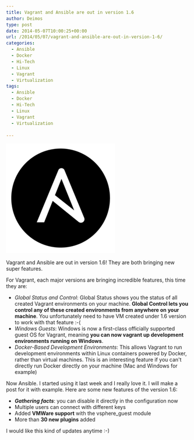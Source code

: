 ```yaml
---
title: Vagrant and Ansible are out in version 1.6
author: Deimos
type: post
date: 2014-05-07T10:00:25+00:00
url: /2014/05/07/vagrant-and-ansible-are-out-in-version-1-6/
categories:
  - Ansible
  - Docker
  - Hi-Tech
  - Linux
  - Vagrant
  - Virtualization
tags:
  - Ansible
  - Docker
  - Hi-Tech
  - Linux
  - Vagrant
  - Virtualization

---
```

![ansible_logo-300x300](/images/logo_ansible.png)


Vagrant and Ansible are out in version 1.6! They are both bringing new super features.

For Vagrant, each major versions are bringing incredible features, this time they are:

  * _Global Status and Control_: Global Status shows you the status of all created Vagrant environments on your machine. **Global Control lets you control any of these created environments from anywhere on your machine**. You unfortunately need to have VM created under 1.6 version to work with that feature :-(
  * _Windows Guests_: Windows is now a first-class officially supported guest OS for Vagrant, meaning **you can now vagrant up development environments running on Windows**.
  * _Docker-Based Development Environments_: This allows Vagrant to run development environments within Linux containers powered by Docker, rather than virtual machines. This is an interesting feature if you can't directly run Docker directly on your machine (Mac and Windows for example)

Now Ansible. I started using it last week and I really love it. I will make a post for it with example. Here are some new features of the version 1.6:

  * **_Gathering facts_**: you can disable it directly in the configuration now
  * Multiple users can connect with different keys
  * Added **VMWare support** with the vsphere_guest module
  * More than **30 new plugins** added

I would like this kind of updates anytime :-)
